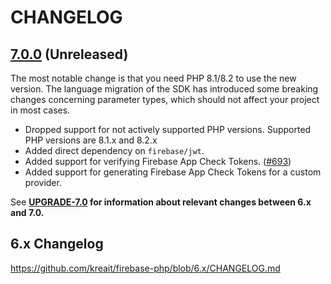 # CHANGELOG

## [7.0.0] (Unreleased)

The most notable change is that you need PHP 8.1/8.2 to use the new version. The language migration of
the SDK has introduced some breaking changes concerning parameter types, which should not affect your
project in most cases.

* Dropped support for not actively supported PHP versions. Supported PHP versions are 8.1.x and 8.2.x
* Added direct dependency on `firebase/jwt`.
* Added support for verifying Firebase App Check Tokens. ([#693](https://github.com/kreait/firebase-php/issues/693))
* Added support for generating Firebase App Check Tokens for a custom provider.

See **[UPGRADE-7.0](UPGRADE-7.0.md) for information about relevant changes between 6.x and 7.0.**

## 6.x Changelog

https://github.com/kreait/firebase-php/blob/6.x/CHANGELOG.md

[Unreleased]: https://github.com/kreait/firebase-php/tree/7.x
[7.0.0]: https://github.com/kreait/firebase-php/releases/tag/7.0.0
